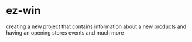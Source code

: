 # ez-win
creating a new project that contains information about a new products and having an opening stores events  and much more
